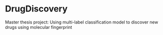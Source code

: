 # DrugDiscovery
Master thesis project: Using multi-label classification model to discover new drugs using molecular fingerprint 
